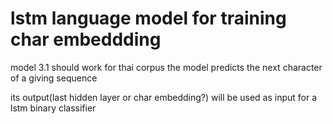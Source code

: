 # lstm language model for training char embeddding
model 3.1 should work for thai corpus
the model predicts the next character of a giving sequence 

its output(last hidden layer or char embedding?)  will be used as input for a lstm binary classifier


